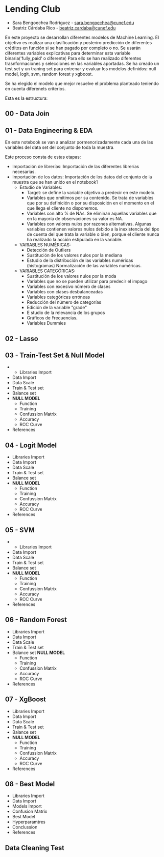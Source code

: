 # Lending Club
- Sara Bengoechea Rodríguez - sara.bengoechea@cunef.edu
- Beatriz Cárdaba Rico - beatriz.cardaba@cunef.edu

En este proyecto se desarrollan diferentes modelos de Machine Learning. El objetivo es realizar una clasificación y posteriro predicción de diferentes créditos en función si se han pagado por completo o no. Se usarán diferentes variables explicativas para determinar esta variable binaria('fully_paid' o diferente)
Para ello se han realizado diferentes trasnformaciones y selecciones en las variables aportadas. Se ha creado un test set y un traning set para entrenar y evaluar los modelos definidos: null model, logit, svm, random forest y xgboost. 

Se ha elegido el modelo que mejor resuelve el problema planteado teniendo en cuenta diferenets criterios.

Esta es la estructura:

## 00 - Data Join

## 01 - Data Engineering & EDA

En este notebook se van a analizar pormenorizadamente cada una de las variables del data set del conjunto de toda la muestra.

Este proceso consta de estas etapas:
-	Importación de librerías: Importación de las diferentes librerías necesarias.
-	Importación de los datos: Importación de los datos del conjunto de la muestra que se han unido en el notebook1
    -	Estudio de Variables:
        -	Target: se define la variable objetivo a predecir en este modelo.
        -	Variables que omitimos por su contenido. Se trata de variables que por su definición o por su disposición en el momento en el que llega el cliente no disponemos.
        -	Variables con alto % de NAs. Se eliminan aquellas variables que en la mayoría de observaciones su valor es NA.
        -	Variables con valores nulos por razones alternativas. Algunas variables contienen valores nulos debido a la inexistencia del tipo de cuenta del que trata la variable o bien, porque el cliente nunca ha realizado la acción estipulada en la variable.
    -	VARIABLES NUMÉRICAS:
        -	Detección de Outliers
        -	Sustitución de los valores nulos por la mediana 
        -	Estudio de la distribución de las variables numéricas (histogramas) Normalización de las variables numéricas.
    -	VARIABLES CATEGÓRICAS:
        -	Sustitución de los valores nulos por la moda
        -	Variables que no se pueden utilizar para predecir el impago
        -	Variables con excesivo número de clases
        -	Variables con clases desbalanceadas
        -	Variables categóricas erróneas
        -	Reducción del número de categorías
        -	Edición de la variable "grade"
        -	E studio de la relevancia de los grupos
        -	Gráficos de Frecuencias.
        -	Variables Dummies

## 02 - Lasso

## 03 - Train-Test Set  & Null Model
-  - Libraries Import
- Data Import
- Data Scale
- Train & Test set
- Balance set
- __NULL MODEL__
    - Function 
    - Training
    - Confussion Matrix
    - Accuracy
    - ROC Curve
- References

## 04 - Logit Model
- Libraries Import
- Data Import
- Data Scale
- Train & Test set
- Balance set
- __NULL MODEL__
    - Function 
    - Training
    - Confussion Matrix
    - Accuracy
    - ROC Curve
- References

## 05 - SVM
-  - Libraries Import
- Data Import
- Data Scale
- Train & Test set
- Balance set
- __NULL MODEL__
    - Function 
    - Training
    - Confussion Matrix
    - Accuracy
    - ROC Curve
- References

## 06 - Random Forest
- Libraries Import
- Data Import
- Data Scale
- Train & Test set
- Balance set
 __NULL MODEL__
    - Function 
    - Training
    - Confussion Matrix
    - Accuracy
    - ROC Curve
- References

## 07 - XgBoost
- Libraries Import
- Data Import
- Data Scale
- Train & Test set
- Balance set
- __NULL MODEL__
    - Function 
    - Training
    - Confussion Matrix
    - Accuracy
    - ROC Curve
- References

## 08 - Best Model
- Libraries Import
- Data Import
- Models Import
- Confusion Matrix
- Best Model
- Hyperparamtres
- Conclussion
- References

## Data Cleaning Test
